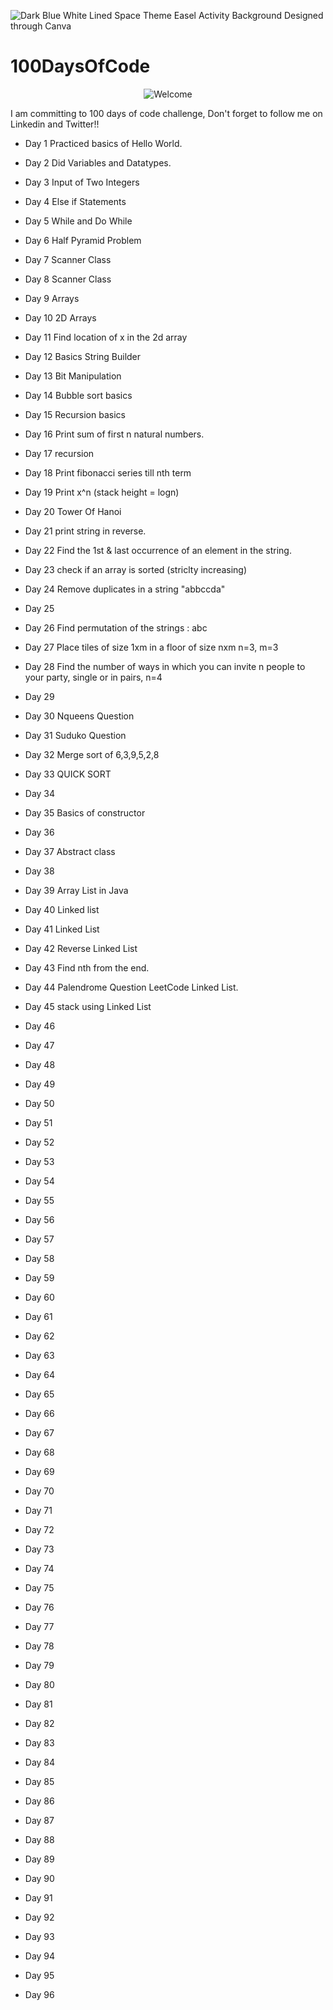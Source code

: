 ![Dark Blue White Lined Space Theme Easel Activity Background](https://github.com/Ankush-Katiyar/100DaysOfCode/assets/89477915/67c0e217-f021-4909-8b83-407fd1bc115e)
Designed through Canva
# 100DaysOfCode

<div align="center">
<img src="https://github.com/fnky/fnky/raw/fnky/img/welcome-fire.gif" alt="Welcome" align="center">
</div>

I am committing to 100 days of code challenge, Don't forget to follow me on Linkedin and Twitter!!
* Day 1
Practiced basics of Hello World.
* Day 2
Did Variables and Datatypes.
* Day 3
Input of Two Integers
* Day 4
Else if Statements
* Day 5
While and Do While
* Day 6
Half Pyramid Problem
* Day 7
Scanner Class
* Day 8
Scanner Class
* Day 9 
Arrays
* Day 10
2D Arrays
* Day 11
Find location of x in the 2d array
* Day 12
Basics String Builder
* Day 13
Bit Manipulation
* Day 14
Bubble sort basics
* Day 15
Recursion basics
* Day 16
Print sum of first n natural numbers.
* Day 17
recursion
* Day 18
Print fibonacci series till nth term
* Day 19
Print x^n (stack height = logn)
* Day 20
Tower Of Hanoi
* Day 21
print string in reverse.
* Day 22
Find the 1st & last occurrence of an element in the string.
* Day 23
check if an array is sorted (striclty increasing)
* Day 24
Remove duplicates in a string "abbccda"
* Day 25

* Day 26
Find permutation of the strings : abc
* Day 27
Place tiles of size 1xm in a floor of size nxm n=3, m=3
* Day 28
Find the number of ways in which you can invite n people to your party, single or in pairs, n=4
* Day 29

* Day 30
Nqueens Question
* Day 31
Suduko Question
* Day 32
Merge sort of 6,3,9,5,2,8
* Day 33
QUICK SORT
* Day 34

* Day 35
Basics of constructor
* Day 36

* Day 37
Abstract class
* Day 38

* Day 39
Array List in  Java
* Day 40
Linked list
* Day 41
Linked List
* Day 42
Reverse Linked List
* Day 43
Find nth from the end.
* Day 44
Palendrome Question LeetCode Linked List.
* Day 45
stack using Linked List
* Day 46

* Day 47

* Day 48

* Day 49

* Day 50

* Day 51

* Day 52

* Day 53

* Day 54

* Day 55

* Day 56

* Day 57

* Day 58

* Day 59

* Day 60

* Day 61

* Day 62

* Day 63

* Day 64

* Day 65

* Day 66

* Day 67

* Day 68

* Day 69

* Day 70

* Day 71

* Day 72

* Day 73

* Day 74

* Day 75

* Day 76

* Day 77

* Day 78

* Day 79

* Day 80

* Day 81

* Day 82

* Day 83

* Day 84
  
* Day 85

* Day 86

* Day 87

* Day 88

* Day 89

* Day 90

* Day 91

* Day 92

* Day 93

* Day 94

* Day 95

* Day 96
